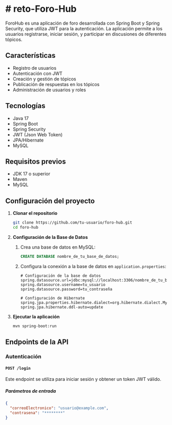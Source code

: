 # # reto-Foro-Hub

ForoHub es una aplicación de foro desarrollada con Spring Boot y Spring Security, que utiliza JWT para la autenticación. La aplicación permite a los usuarios registrarse, iniciar sesión, y participar en discusiones de diferentes tópicos.

## Características

- Registro de usuarios
- Autenticación con JWT
- Creación y gestión de tópicos
- Publicación de respuestas en los tópicos
- Administración de usuarios y roles

## Tecnologías

- Java 17
- Spring Boot
- Spring Security
- JWT (Json Web Token)
- JPA/Hibernate
- MySQL

## Requisitos previos

- JDK 17 o superior
- Maven
- MySQL

## Configuración del proyecto

1. **Clonar el repositorio**

    ```bash
    git clone https://github.com/tu-usuario/foro-hub.git
    cd foro-hub
    ```

2. **Configuración de la Base de Datos**

    1. Crea una base de datos en MySQL:

        ```sql
        CREATE DATABASE nombre_de_tu_base_de_datos;
        ```

    2. Configura la conexión a la base de datos en `application.properties`:

        ```properties
        # Configuración de la base de datos
        spring.datasource.url=jdbc:mysql://localhost:3306/nombre_de_tu_base_de_datos
        spring.datasource.username=tu_usuario
        spring.datasource.password=tu_contraseña

        # Configuración de Hibernate
        spring.jpa.properties.hibernate.dialect=org.hibernate.dialect.MySQLDialect
        spring.jpa.hibernate.ddl-auto=update
        ```

3. **Ejecutar la aplicación**

    ```bash
    mvn spring-boot:run
    ```

## Endpoints de la API

### Autenticación

#### `POST /login`

Este endpoint se utiliza para iniciar sesión y obtener un token JWT válido.

##### Parámetros de entrada

```json
{
  "correoElectronico": "usuario@example.com",
  "contrasena": "********"
}




